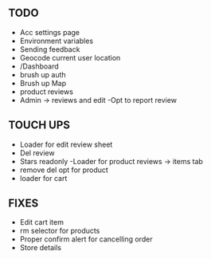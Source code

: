 ## TODO

- Acc settings page
- Environment variables
- Sending feedback
- Geocode current user location
- /Dashboard
- brush up auth
- Brush up Map
- product reviews
- Admin -> reviews and edit
-Opt to report review

## TOUCH UPS

- Loader for edit review sheet
- Del review
- Stars readonly
-Loader for product reviews -> items tab
- remove del opt for product
- loader for cart

## FIXES

- Edit cart item
- rm selector for products
- Proper confirm alert for cancelling order
- Store details